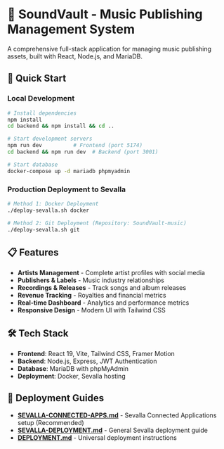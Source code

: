 # 🎵 SoundVault - Music Publishing Management System

A comprehensive full-stack application for managing music publishing assets, built with React, Node.js, and MariaDB.

## 🚀 Quick Start

### Local Development
```bash
# Install dependencies
npm install
cd backend && npm install && cd ..

# Start development servers
npm run dev          # Frontend (port 5174)
cd backend && npm run dev  # Backend (port 3001)

# Start database
docker-compose up -d mariadb phpmyadmin
```

### Production Deployment to Sevalla
```bash
# Method 1: Docker Deployment
./deploy-sevalla.sh docker

# Method 2: Git Deployment (Repository: SoundVault-music)
./deploy-sevalla.sh git
```

## 📋 Features

- **Artists Management** - Complete artist profiles with social media
- **Publishers & Labels** - Music industry relationships
- **Recordings & Releases** - Track songs and album releases
- **Revenue Tracking** - Royalties and financial metrics
- **Real-time Dashboard** - Analytics and performance metrics
- **Responsive Design** - Modern UI with Tailwind CSS

## 🛠️ Tech Stack

- **Frontend**: React 19, Vite, Tailwind CSS, Framer Motion
- **Backend**: Node.js, Express, JWT Authentication
- **Database**: MariaDB with phpMyAdmin
- **Deployment**: Docker, Sevalla hosting

## 📖 Deployment Guides

- **[SEVALLA-CONNECTED-APPS.md](./SEVALLA-CONNECTED-APPS.md)** - Sevalla Connected Applications setup (Recommended)
- **[SEVALLA-DEPLOYMENT.md](./SEVALLA-DEPLOYMENT.md)** - General Sevalla deployment guide
- **[DEPLOYMENT.md](./DEPLOYMENT.md)** - Universal deployment instructions
